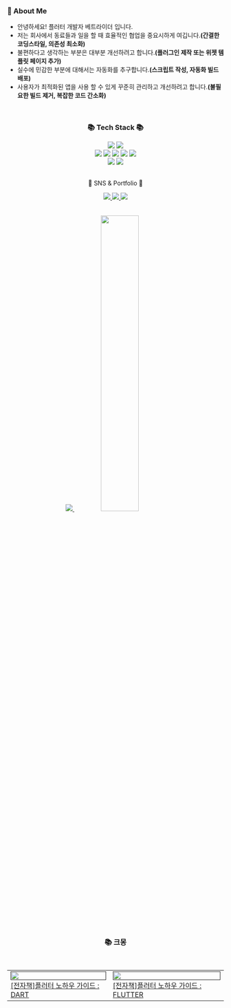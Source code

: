 ### 🚀 About Me

- 안녕하세요! 플러터 개발자 베트라이더 입니다.
- 저는 회사에서 동료들과 일을 할 때 효율적인 협업을 중요시하게 여깁니다.**(간결한 코딩스타일, 의존성 최소화)**
- 불편하다고 생각하는 부분은 대부분 개선하려고 합니다.**(플러그인 제작 또는 위젯 템플릿 페이지 추가)**
- 실수에 민감한 부분에 대해서는 자동화를 추구합니다.**(스크립트 작성, 자동화 빌드 배포)**
- 사용자가 최적화된 앱을 사용 할 수 있게 꾸준히 관리하고 개선하려고 합니다.**(불필요한 빌드 제거, 복잡한 코드 간소화)**

<br/>

<div align=center>
	<h3>📚 Tech Stack 📚</h3>
</div>
<div align="center">
	<img src="https://img.shields.io/badge/Flutter-0082c8?style=flat&logo=Flutter&logoColor=white" />
	<img src="https://img.shields.io/badge/Dart-1877f2?style=flat&logo=Dart&logoColor=white" />
	<br>
	<img src="https://img.shields.io/badge/Java-007396?style=flat&logo=Conda-Forge&logoColor=white" />
	<img src="https://img.shields.io/badge/Spring-6DB33F?style=flat&logo=Spring&logoColor=white" />
	<img src="https://img.shields.io/badge/JavaScript-F7DF1E?style=flat&logo=JavaScript&logoColor=white" />
	<img src="https://img.shields.io/badge/jQuery-0769AD?style=flat&logo=jQuery&logoColor=white" />
	<img src="https://img.shields.io/badge/Python-003545?style=flat&logo=Python&logoColor=white" />
	<br>
	<img src="https://img.shields.io/badge/Oracle%20SQL-F80000?style=flat&logo=Oracle&logoColor=white" />
	<img src="https://img.shields.io/badge/MySQL-4479A1?style=flat&logo=MySQL&logoColor=white" />
	
	
</div>
<br>
<div align=center>
	<p>🎨 SNS & Portfolio 🎨</p>
</div>
<div align=center>
	<a href="https://gaudy-tulip-a0f.notion.site/eae3f8c1475e46a8ab8b64d37babf89c">
		<img src="https://img.shields.io/badge/Portfolio-FF3633?style=flat&logo=Micro.blog&logoColor=white" />
	</a>
	<a href="https://betrider.tistory.com">
		<img src="https://img.shields.io/badge/Blog-FF9800?style=flat&logo=Blogger&logoColor=white" />
	</a>
	<a href="https://www.notion.so/1b6643fe3ed14bcb8c07e4eac5e41e09?pvs=4">
		<img src="https://img.shields.io/badge/Notion-000000?style=flat&logo=Notion&logoColor=white" />
	</a>
	<br>
</div>

<br>
<br>

<div align=center>
	<a href="s">
	  <img src="https://github-readme-stats.vercel.app/api/top-langs/?username=betrider&exclude_repo=dkssud8150.github.io&layout=compact&theme=tokyonight" />
	</a>
	<a href="s">
	  <img src="https://github-readme-stats.vercel.app/api?username=betrider&theme=tokyonight&show_icons=true" width="42%" />
	</a>
	
<br>
<br>
	
### 📚 크몽
<table><tbody><tr>
<td>
    <a href="">
        <img width="100%" src="https://miro.medium.com/max/700/1*rb3JJRN2YfybijTcxQiiUQ.png"/><br/>
        <div>[전자책]플러터 노하우 가이드 : DART</div>
    </a>
</td>
<br>
<td>
    <a href="">
        <img width="100%" src="https://miro.medium.com/max/700/1*rb3JJRN2YfybijTcxQiiUQ.png"/><br/>
        <div>[전자책]플러터 노하우 가이드 : FLUTTER</div>
    </a>
</td>
<!-- <td>
    <a href="">
        <img width="100%" src="https://miro.medium.com/max/700/1*rb3JJRN2YfybijTcxQiiUQ.png"><br/>
        <div>[Java] 스프링 부트를 제거해서 생긴 일</div>
    </a>
    <div>😄 개요 깃허브 프로필에 블로그 최신 포스트를 업데이트 시켜주는 간단한 토이 프로젝트를 만들었다. (현재 이 프로...</div>
    <div>23.03.01</div>
</td> -->
</div>
